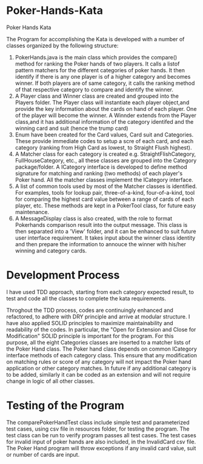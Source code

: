 # Poker-Hands-Kata
Poker Hands Kata

The Program for accomplishing the Kata is developed with a number of classes organized by the following structure:

1) PokerHands.java is the main class which provides the compare() method for ranking the Poker hands of two players. It calls a listof pattern matchers for the different categories of poker hands. It then identify if there is any one player is of a higher category and becomes winner. If both players are of same category, it calls the ranking method of that respective category to compare and identify the winner.
2) A Player class and Winner class are created and grouped into the Players folder. The Player class will instantiate each player object,and provide the key information about the cards on hand of each player. One of the player will become the winner. A Winnder extends from the Player class,and it has additional information of the category identifed and the winning card and suit (hence the trump card)
3)  Enum have been created for the Card values, Card suit and Categories. These provide immediate codes to setup a scre of each card, and each category (ranking from High Card as lowest, to Straight Flush highest).
4) A Matcher class for each category is created e.g. StraightFlishCategory, FullHouseCategory, etc., all these classes are grouped into the Category package/folder. A ICategory interface is developed to define method signature for matching and ranking (two methods) of each player's Poker hand. All the matcher classes implement the ICategory interface.
5) A list of common tools used by most of the Matcher classes is identified. For examples, tools for lookup pair, three-of-a-kind, four-of-a-kind, tool for comparing the highest card value between a range of cards of each player, etc. These methods are kept in a PokerTool class, for future easy maintenance.
6) A MessageDisplay class is also created, with the role to format Pokerhands comparison result into the output message. This class is then separated into a 'View' folder, and it can be enhanced to suit future user interface requirement. It takes input about the winner class identity and then prepare the information to annouce the winner with his/her winning and category cards.

Development Process
===================
I have used TDD approach, starting from each category expected result, to test and code all the classes to complete the kata requirements. 

Throghout the TDD process, codes are continuingly enhanced and refactored, to adhere with DRY principle and arrive at modular structure. I have also applied SOLID principles to maximize maintainability and readability of the codes. In particular, the "Open for Extension and Close for Modification" SOLID principle is important for the program. For this purpose, all the eight Categories classes are inserted to a matcher lists of the Poker Hand class. The Poker hand class depends on common ICategory interface methods of each category class. This ensure that any modification on matching rules or score of any category will not impact the Poker hand application or other category matches. In future if any additional category is to be added, similarly it can be coded as an extension and will not require change in logic of all other classes.

Testing of the Program
======================
The comparePokerHandTest class include simple test and parameterized test cases, using csv file in resources folder, for testing the program. The test class can be run to verify program passes all test cases. The test cases for invalid input of poker hands are also included, in the InvalidCard csv file. The Poker Hand program will throw exceptions if any invalid card value, suit or number of cards are input.
